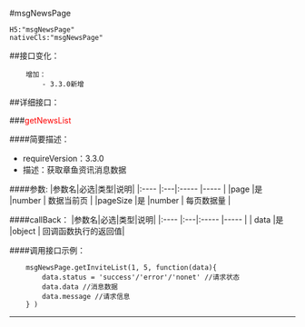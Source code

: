 #msgNewsPage
```
H5:"msgNewsPage"
nativeCls:"msgNewsPage"
```

##接口变化：
```
    增加：
        - 3.3.0新增 
```

##详细接口：

###<font color="red">getNewsList</font>

####简要描述：
- requireVersion：3.3.0
- 描述：获取章鱼资讯消息数据

####参数:
|参数名|必选|类型|说明|
|:----    |:---|:----- |-----   |
|page |是  |number |  数据当前页 |
|pageSize |是  |number |  每页数据量 |

####callBack：
|参数名|必选|类型|说明|
|:----    |:---|:----- |-----   |
| data |是  |object | 回调函数执行的返回值|

####调用接口示例： 

```
    msgNewsPage.getInviteList(1, 5, function(data){
        data.status = 'success'/'error'/'nonet' //请求状态
        data.data //消息数据
        data.message //请求信息
    } )
```
***